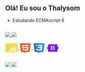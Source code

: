 ## Olá! Eu sou o Thalysom

- Estudando ECMAscript 6
 ##
<div>
  <a href="https://github.com/SubFall">
  <img height="180em" src="https://github-readme-stats.vercel.app/api?username=SubFall&show_icons=true&theme=tokyonight&include_all_commits=true&count_private=true"/>
  <img height="160em" src="https://github-readme-stats.vercel.app/api/top-langs/?username=SubFall&layout=compact&langs_count=7&theme=tokyonight"/>
</div>
  
<div style="display: inline_block"><br>
  <img align="center" alt="Thalysom-Js" height="30" width="40" src="https://raw.githubusercontent.com/devicons/devicon/master/icons/javascript/javascript-plain.svg"> 
  <img align="center" alt="Thalysom-HTML" height="30" width="40" src="https://raw.githubusercontent.com/devicons/devicon/master/icons/html5/html5-original.svg">
  <img align="center" alt="Thalysom-CSS" height="30" width="40" src="https://raw.githubusercontent.com/devicons/devicon/master/icons/css3/css3-original.svg">
  <img align="center" alt="Thalysom-CSS" height="30" width="40" src="https://raw.githubusercontent.com/devicons/devicon/master/icons/bootstrap/bootstrap-original.svg"> 
</div> 
  
 ##
  
 <div> 
  <a href="https://instagram.com/thalysom_wolfgram/" target="_blank"><img src="https://img.shields.io/badge/-Instagram-%23E4405F?style=for-the-badge&logo=instagram&logoColor=white" target="_blank"></a>
  <a href="https://www.linkedin.com/in/thalysom-wolfgram/" target="_blank"><img src="https://img.shields.io/badge/-LinkedIn-%230077B5?style=for-the-badge&logo=linkedin&logoColor=white" target="_blank"></a> 
  </div>
